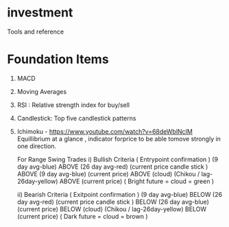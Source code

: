 # investment
Tools and reference







# Foundation Items

1. MACD
2. Moving Averages
3. RSI : Relative strength index for buy/sell
4. Candlestick:
    Top five candlestick patterns
    
5. Ichimoku - https://www.youtube.com/watch?v=68deWblNcIM
    Equillibrium at a glance , indicator forprice to be able tomove strongly in one direction.
        
   For Range Swing Trades
   i) Bullish Criteria ( Entrypoint confirmation )
      (9 day avg-blue) ABOVE (26 day avg-red)
      (current price candle stick ) ABOVE (9 day avg-blue)
      (current price) ABOVE (cloud)
      (Chikou / lag-26day-yellow) ABOVE (current price)
      ( Bright future = cloud = green )
     
   ii) Bearish Criteria ( Exitpoint confirmation )
      (9 day avg-blue) BELOW (26 day avg-red)
      (current price candle stick ) BELOW (26 day avg-blue)
      (current price) BELOW (cloud)
      (Chikou / lag-26day-yellow) BELOW (current price)
      ( Dark future = cloud = brown )
